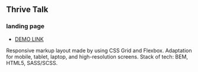 ## Thrive Talk
### landing page

- [DEMO LINK](https://tamara-ostapets.github.io/Thrive-Talk---landing-page/)

Responsive markup layout made by using CSS Grid and Flexbox.
Adaptation for mobile, tablet, laptop, and high-resolution screens.
Stack of tech: BEM, HTML5, SASS/SCSS.

